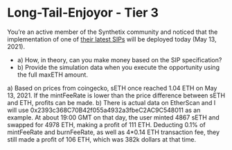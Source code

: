 # Long-Tail-Enjoyor - Tier 3
You’re an active member of the Synthetix community and noticed that the implementation of one of [their latest SIPs](https://sips.synthetix.io/sips/sip-112/) will be deployed today (May 13, 2021).


- a) How, in theory, can you make money based on the SIP specification?
- b) Provide the simulation data when you execute the opportunity using the full maxETH amount.

a) Based on prices from coingecko, sETH once reached 1.04 ETH on May 13, 2021. If the mintFeeRate is lower than the price difference between sETH and ETH, profits can be made.
b) There is actual data on EtherScan and I will use 0x2393c368C70B42f055a4932a3fbeC2AC9C548011 as an example. At about 19:00 GMT on that day, the user minted 4867 sETH and swapped for 4978 ETH, making a profit of 111 ETH. Deducting 0.1% of mintFeeRate and burnFeeRate, as well as 4*0.14 ETH transaction fee, they still made a profit of 106 ETH, which was 382k dollars at that time.
